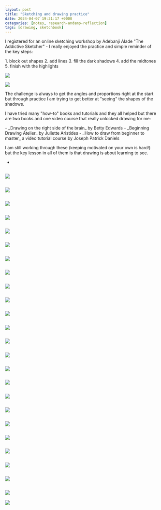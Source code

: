 ```yaml
---
layout: post
title: "Sketching and drawing practice"
date: 2024-04-07 19:31:17 +0000
categories: [notes, research-andamp-reflection]
tags: [drawing, sketchbook]
---
```


I registered for an online sketching workshop by Adebanji Alade "The Addictive Sketcher" - I really enjoyed the practice and simple reminder of the key steps:

<!-- /wp:paragraph --><!-- wp:list {"ordered":true} -->
<!-- wp:list-item -->1. block out shapes
<!-- /wp:list-item --><!-- wp:list-item -->2. add lines
<!-- /wp:list-item --><!-- wp:list-item -->3. fill the dark shadows
<!-- /wp:list-item --><!-- wp:list-item -->4. add the midtones
<!-- /wp:list-item --><!-- wp:list-item -->5. finish with the highlights
<!-- /wp:list-item -->
<!-- /wp:list --><!-- wp:image {"id":603,"sizeSlug":"large"} -->
![](https://spaces.oca.ac.uk/gaellelog/wp-content/uploads/sites/5355/2024/04/img_3961-774x1024.jpg)
<!-- /wp:image --><!-- wp:image {"id":599,"sizeSlug":"large"} -->
![](https://spaces.oca.ac.uk/gaellelog/wp-content/uploads/sites/5355/2024/04/img_3960-1-768x1024.jpg)
<!-- /wp:image --><!-- wp:paragraph -->

The challenge is always to get the angles and proportions right at the start but through practice I am trying to get better at "seeing" the shapes of the shadows.

<!-- /wp:paragraph --><!-- wp:paragraph -->

I have tried many "how-to" books and tutorials and they all helped but there are two books and one video course that really unlocked drawing for me:

<!-- /wp:paragraph --><!-- wp:list -->
<!-- wp:list-item -->- _Drawing on the right side of the brain_ by Betty Edwards
<!-- /wp:list-item --><!-- wp:list-item -->- _Beginning Drawing Atelier_ by Juliette Aristides
<!-- /wp:list-item --><!-- wp:list-item -->- _How to draw from beginner to master_ a video tutorial course by Joseph Patrick Daniels 
<!-- /wp:list-item -->
<!-- /wp:list --><!-- wp:paragraph -->

I am still working through these (keeping motivated on your own is hard!) but the key lesson in all of them is that drawing is about learning to see.

<!-- /wp:paragraph --><!-- wp:columns -->
<!-- wp:column {"width":"100%"} -->
<!-- wp:jetpack/slideshow {"ids":[592,606,672,598,604,620,674,588,669,671,617,596,594,601,618,600,597,673,595,593,589,605,670,591,602],"sizeSlug":"full"} -->

- 
![](https://spaces.oca.ac.uk/gaellelog/wp-content/uploads/sites/5355/2024/04/2024-02-11_175001-1-1024x713.jpg)
- 
![](https://spaces.oca.ac.uk/gaellelog/wp-content/uploads/sites/5355/2024/04/2024-02-12_213038-1-1024x720.jpg)
- 
![](https://spaces.oca.ac.uk/gaellelog/wp-content/uploads/sites/5355/2024/04/img_3147.jpg)
- 
![](https://spaces.oca.ac.uk/gaellelog/wp-content/uploads/sites/5355/2024/04/d7e4b3f1-2975-436b-a931-cfeeb2dc41df-1-1024x1024.jpg)
- 
![](https://spaces.oca.ac.uk/gaellelog/wp-content/uploads/sites/5355/2024/04/img_2415-768x1024.jpg)
- 
![](https://spaces.oca.ac.uk/gaellelog/wp-content/uploads/sites/5355/2024/04/img_0625-1024x768.jpg)
- 
![](https://spaces.oca.ac.uk/gaellelog/wp-content/uploads/sites/5355/2024/04/img_0626.jpg)
- 
![](https://spaces.oca.ac.uk/gaellelog/wp-content/uploads/sites/5355/2024/04/11d4203e-ece5-4470-b44f-10a168e49ff3-1-1024x1024.jpg)
- 
![](https://spaces.oca.ac.uk/gaellelog/wp-content/uploads/sites/5355/2024/04/img_0522.jpg)
- 
![](https://spaces.oca.ac.uk/gaellelog/wp-content/uploads/sites/5355/2024/04/img_9605-1.jpg)
- 
![](https://spaces.oca.ac.uk/gaellelog/wp-content/uploads/sites/5355/2024/04/img_9574-1-724x1024.jpg)
- 
![](https://spaces.oca.ac.uk/gaellelog/wp-content/uploads/sites/5355/2024/04/d3e9a038-09ee-4ae3-b43f-e96d7178e1e2-1-1024x721.jpg)
- 
![](https://spaces.oca.ac.uk/gaellelog/wp-content/uploads/sites/5355/2024/04/img_8757-1-683x1024.jpg)
- 
![](https://spaces.oca.ac.uk/gaellelog/wp-content/uploads/sites/5355/2024/04/489bf4ca-0f0e-45e0-994e-6e8f6c5349c4-1-240x300.jpg)
- 
![](https://spaces.oca.ac.uk/gaellelog/wp-content/uploads/sites/5355/2024/04/77716e9c-bd69-4e22-bc19-2477e4422e87-1-1024x1024.jpg)
- 
![](https://spaces.oca.ac.uk/gaellelog/wp-content/uploads/sites/5355/2024/04/img_3167-1-1024x724.jpg)
- 
![](https://spaces.oca.ac.uk/gaellelog/wp-content/uploads/sites/5355/2024/04/1115efe4-f367-4d64-b423-e0933480ba3d-1-576x1024.jpg)
- 
![](https://spaces.oca.ac.uk/gaellelog/wp-content/uploads/sites/5355/2024/04/img_3972.jpg)
- 
![](https://spaces.oca.ac.uk/gaellelog/wp-content/uploads/sites/5355/2024/04/17a0ebb4-5810-49fe-987f-7af6bf8a66a7-1-725x1024.jpg)
- 
![](https://spaces.oca.ac.uk/gaellelog/wp-content/uploads/sites/5355/2024/04/img_0501-1-1024x1024.jpg)
- 
![](https://spaces.oca.ac.uk/gaellelog/wp-content/uploads/sites/5355/2024/04/img_1316-1-1024x1024.jpg)
- 
![](https://spaces.oca.ac.uk/gaellelog/wp-content/uploads/sites/5355/2024/04/img_1263-1-1024x1024.jpg)
- 
![](https://spaces.oca.ac.uk/gaellelog/wp-content/uploads/sites/5355/2024/04/img_0055-1-1.jpg)
- 
![](https://spaces.oca.ac.uk/gaellelog/wp-content/uploads/sites/5355/2024/04/img_1027-1-1024x1024.jpg)
- 
![](https://spaces.oca.ac.uk/gaellelog/wp-content/uploads/sites/5355/2024/04/d42e578d-3e48-441b-b6b6-fbee3f7b1bd3-425dcbc8-e3dd-4ce9-ae69-e41b4ccb8c69-1-1024x769.jpg)

<!-- /wp:jetpack/slideshow -->
<!-- /wp:column -->
<!-- /wp:columns -->